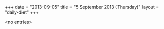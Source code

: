 +++
date = "2013-09-05"
title = "5 September 2013 (Thursday)"
layout = "daily-diet"
+++

<p>&lt;no entries&gt;</p>